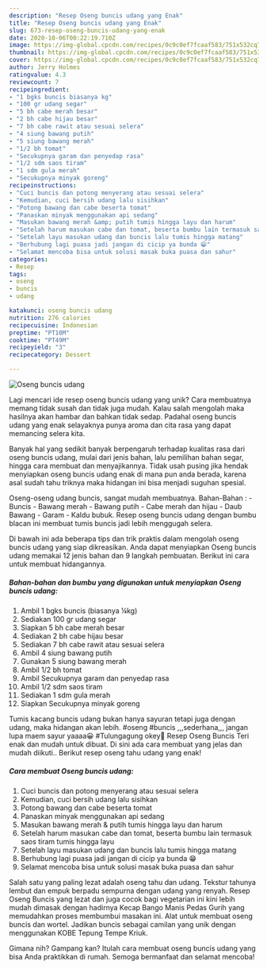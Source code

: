 ```yaml
---
description: "Resep Oseng buncis udang yang Enak"
title: "Resep Oseng buncis udang yang Enak"
slug: 673-resep-oseng-buncis-udang-yang-enak
date: 2020-10-06T00:22:19.710Z
image: https://img-global.cpcdn.com/recipes/0c9c0ef7fcaaf583/751x532cq70/oseng-buncis-udang-foto-resep-utama.jpg
thumbnail: https://img-global.cpcdn.com/recipes/0c9c0ef7fcaaf583/751x532cq70/oseng-buncis-udang-foto-resep-utama.jpg
cover: https://img-global.cpcdn.com/recipes/0c9c0ef7fcaaf583/751x532cq70/oseng-buncis-udang-foto-resep-utama.jpg
author: Jerry Holmes
ratingvalue: 4.3
reviewcount: 7
recipeingredient:
- "1 bgks buncis biasanya kg"
- "100 gr udang segar"
- "5 bh cabe merah besar"
- "2 bh cabe hijau besar"
- "7 bh cabe rawit atau sesuai selera"
- "4 siung bawang putih"
- "5 siung bawang merah"
- "1/2 bh tomat"
- "Secukupnya garam dan penyedap rasa"
- "1/2 sdm saos tiram"
- "1 sdm gula merah"
- "Secukupnya minyak goreng"
recipeinstructions:
- "Cuci buncis dan potong menyerang atau sesuai selera"
- "Kemudian, cuci bersih udang lalu sisihkan"
- "Potong bawang dan cabe beserta tomat"
- "Panaskan minyak menggunakan api sedang"
- "Masukan bawang merah &amp; putih tumis hingga layu dan harum"
- "Setelah harum masukan cabe dan tomat, beserta bumbu lain termasuk saos tiram tumis hingga layu"
- "Setelah layu masukan udang dan buncis lalu tumis hingga matang"
- "Berhubung lagi puasa jadi jangan di cicip ya bunda 😁"
- "Selamat mencoba bisa untuk solusi masak buka puasa dan sahur"
categories:
- Resep
tags:
- oseng
- buncis
- udang

katakunci: oseng buncis udang 
nutrition: 276 calories
recipecuisine: Indonesian
preptime: "PT10M"
cooktime: "PT49M"
recipeyield: "3"
recipecategory: Dessert

---
```



![Oseng buncis udang](https://img-global.cpcdn.com/recipes/0c9c0ef7fcaaf583/751x532cq70/oseng-buncis-udang-foto-resep-utama.jpg)

Lagi mencari ide resep oseng buncis udang yang unik? Cara membuatnya memang tidak susah dan tidak juga mudah. Kalau salah mengolah maka hasilnya akan hambar dan bahkan tidak sedap. Padahal oseng buncis udang yang enak selayaknya punya aroma dan cita rasa yang dapat memancing selera kita.

Banyak hal yang sedikit banyak berpengaruh terhadap kualitas rasa dari oseng buncis udang, mulai dari jenis bahan, lalu pemilihan bahan segar, hingga cara membuat dan menyajikannya. Tidak usah pusing jika hendak menyiapkan oseng buncis udang enak di mana pun anda berada, karena asal sudah tahu triknya maka hidangan ini bisa menjadi suguhan spesial.

Oseng-oseng udang buncis, sangat mudah membuatnya. Bahan-Bahan : - Buncis - Bawang merah - Bawang putih - Cabe merah dan hijau - Daub Bawang - Garam - Kaldu bubuk. Resep oseng buncis udang dengan bumbu blacan ini membuat tumis buncis jadi lebih menggugah selera.


Di bawah ini ada beberapa tips dan trik praktis dalam mengolah oseng buncis udang yang siap dikreasikan. Anda dapat menyiapkan Oseng buncis udang memakai 12 jenis bahan dan 9 langkah pembuatan. Berikut ini cara untuk membuat hidangannya.

<!--inarticleads1-->

##### Bahan-bahan dan bumbu yang digunakan untuk menyiapkan Oseng buncis udang:

1. Ambil 1 bgks buncis (biasanya ¼kg)
1. Sediakan 100 gr udang segar
1. Siapkan 5 bh cabe merah besar
1. Sediakan 2 bh cabe hijau besar
1. Sediakan 7 bh cabe rawit atau sesuai selera
1. Ambil 4 siung bawang putih
1. Gunakan 5 siung bawang merah
1. Ambil 1/2 bh tomat
1. Ambil Secukupnya garam dan penyedap rasa
1. Ambil 1/2 sdm saos tiram
1. Sediakan 1 sdm gula merah
1. Siapkan Secukupnya minyak goreng


Tumis kacang buncis udang bukan hanya sayuran tetapi juga dengan udang, maka hidangan akan lebih. #oseng #buncis ,,,sederhana,,, jangan lupa maem sayur yaaaa😀 #Tulungagung okey🙋 Resep Oseng Buncis Teri enak dan mudah untuk dibuat. Di sini ada cara membuat yang jelas dan mudah diikuti.. Berikut resep oseng tahu udang yang enak! 

<!--inarticleads2-->

##### Cara membuat Oseng buncis udang:

1. Cuci buncis dan potong menyerang atau sesuai selera
1. Kemudian, cuci bersih udang lalu sisihkan
1. Potong bawang dan cabe beserta tomat
1. Panaskan minyak menggunakan api sedang
1. Masukan bawang merah &amp; putih tumis hingga layu dan harum
1. Setelah harum masukan cabe dan tomat, beserta bumbu lain termasuk saos tiram tumis hingga layu
1. Setelah layu masukan udang dan buncis lalu tumis hingga matang
1. Berhubung lagi puasa jadi jangan di cicip ya bunda 😁
1. Selamat mencoba bisa untuk solusi masak buka puasa dan sahur


Salah satu yang paling lezat adalah oseng tahu dan udang. Tekstur tahunya lembut dan empuk berpadu sempurna dengan udang yang renyah. Resep Oseng Buncis yang lezat dan juga cocok bagi vegetarian ini kini lebih mudah dimasak dengan hadirnya Kecap Bango Manis Pedas Gurih yang memudahkan proses membumbui masakan ini. Alat untuk membuat oseng buncis dan wortel. Jadikan buncis sebagai camilan yang unik dengan menggunakan KOBE Tepung Tempe Kriuk. 

Gimana nih? Gampang kan? Itulah cara membuat oseng buncis udang yang bisa Anda praktikkan di rumah. Semoga bermanfaat dan selamat mencoba!
